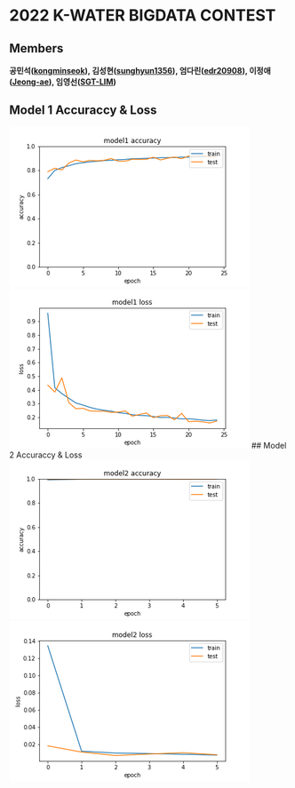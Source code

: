 # 2022 K-WATER BIGDATA CONTEST
## Members 
**공민석([kongminseok](https://github.com/kongminseok)), 김성현([sunghyun1356](https://github.com/sunghyun1356)), 엄다린([edr20908](https://github.com/edr20908)), 이정애([Jeong-ae](https://github.com/Jeong-ae)), 임영선([SGT-LIM](https://github.com/SGT-LIM))**
## Model 1 Accuraccy & Loss
<img src="./image/model1_accuracy.png">
<img src="./image/model1_loss.png">
## Model 2 Accuraccy & Loss
<img src="./image/model2_accuracy.png">
<img src="./image/model2_loss.png">
